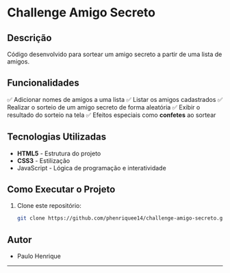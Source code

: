 #  Challenge Amigo Secreto

## Descrição

Código desenvolvido para sortear um amigo secreto a partir de uma lista de amigos.


## Funcionalidades

✅ Adicionar nomes de amigos a uma lista
✅ Listar os amigos cadastrados
✅ Realizar o sorteio de um amigo secreto de forma aleatória
✅ Exibir o resultado do sorteio na tela
✅ Efeitos especiais como **confetes** ao sortear

## Tecnologias Utilizadas

- **HTML5** - Estrutura do projeto
- **CSS3** - Estilização
- JavaScript  - Lógica de programação e interatividade

## Como Executar o Projeto

1. Clone este repositório:
   ```sh
   git clone https://github.com/phenriquee14/challenge-amigo-secreto.git
   ```


## Autor

- Paulo Henrique

---
